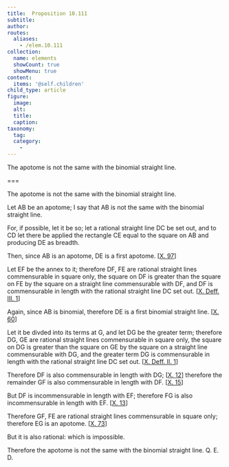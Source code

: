 ```yaml
---
title:  Proposition 10.111
subtitle: 
author:
routes:
  aliases:
    - /elem.10.111
collection:
  name: elements
  showCount: true
  showMenu: true
content:
  items: '@self.children'
child_type: article
figure:
  image:
  alt:
  title:
  caption:
taxonomy:
  tag:
  category:
    - 
---
```


<p><hi rend="ital">The apotome is not the same with the binomial straight line</hi>. </p>

===

<p><span class="ital">The apotome is not the same with the binomial straight line</span>. </p>

<p>Let <span class="ital">AB</span> be an apotome; I say that <span class="ital">AB</span> is not the same with the binomial straight line. 
      </p>

<p>For, if possible, let it be so; let a rational straight line <span class="ital">DC</span> be set out, and to <span class="ital">CD</span> let there be applied the rectangle <span class="ital">CE</span> equal to the square on <span class="ital">AB</span> and producing <span class="ital">DE</span> as breadth. </p>

<p>Then, since <span class="ital">AB</span> is an apotome, <span class="ital">DE</span> is a first apotome. [<a href="/elem.10.97">X. 97</a>] </p>

<p>Let <span class="ital">EF</span> be the annex to it; therefore <span class="ital">DF</span>, <span class="ital">FE</span> are rational straight lines commensurable in square only, the square on <span class="ital">DF</span> is greater than the square on <span class="ital">FE</span> by the square on a straight line commensurable with <span class="ital">DF</span>, and <span class="ital">DF</span> is commensurable in length with the rational straight line <span class="ital">DC</span> set out. [<a href="/elem.10.def.3.1">X. Deff. III. 1</a>] </p>

<p>Again, since <span class="ital">AB</span> is binomial, therefore <span class="ital">DE</span> is a first binomial straight line. [<a href="/elem.10.60">X. 60</a>] </p>

<p>Let it be divded into its terms at <span class="ital">G</span>, and let <span class="ital">DG</span> be the greater term; therefore <span class="ital">DG</span>, <span class="ital">GE</span> are rational straight lines commensurable in square only, <pb n="241"/>the square on <span class="ital">DG</span> is greater than the square on <span class="ital">GE</span> by the square on a straight line commensurable with <span class="ital">DG</span>, and the greater term <span class="ital">DG</span> is commensurable in length with the rational straight line <span class="ital">DC</span> set out. [<a href="/elem.10.def.2.1">X. Deff. II. 1</a>] </p>

<p>Therefore <span class="ital">DF</span> is also commensurable in length with <span class="ital">DG</span>; [<a href="/elem.10.12">X. 12</a>] therefore the remainder <span class="ital">GF</span> is also commensurable in length with <span class="ital">DF</span>. [<a href="/elem.10.15">X. 15</a>] </p>

<p>But <span class="ital">DF</span> is incommensurable in length with <span class="ital">EF</span>; therefore <span class="ital">FG</span> is also incommensurable in length with <span class="ital">EF</span>. [<a href="/elem.10.13">X. 13</a>] </p>

<p>Therefore <span class="ital">GF</span>, <span class="ital">FE</span> are rational straight lines commensurable in square only; therefore <span class="ital">EG</span> is an apotome. [<a href="/elem.10.73">X. 73</a>] </p>

<p>But it is also rational: which is impossible. </p>

<p>Therefore the apotome is not the same with the binomial straight line. Q. E. D.</p>
